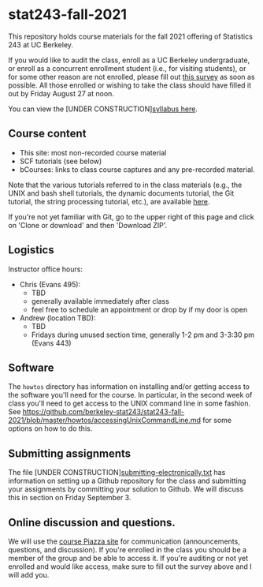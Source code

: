 # stat243-fall-2021
This repository holds course materials for the fall 2021 offering of Statistics 243 at UC Berkeley.

If you would like to audit the class, enroll as a UC Berkeley undergraduate, or enroll as a concurrent enrollment student (i.e., for visiting students), or for some other reason are not enrolled, please fill out [this survey](https://forms.gle/8mDrVJ6XufaTMCPm9) as soon as possible. All those enrolled or wishing to take the class should have filled it out by Friday August 27 at noon.

You can view the [UNDER CONSTRUCTION][syllabus here](https://github.com/berkeley-stat243/stat243-fall-2021/blob/master/syllabus/syllabus.pdf).

## Course content

 - This site: most non-recorded course material
 - SCF tutorials (see below)
 - bCourses: links to class course captures and any pre-recorded material.

Note that the various tutorials referred to in the class materials (e.g., the UNIX and bash shell tutorials, the dynamic documents tutorial, the Git tutorial, the string processing tutorial, etc.), are available [here](http://statistics.berkeley.edu/computing/training/tutorials).

If you're not yet familiar with Git, go to the upper right of this page and click on 'Clone or download' and then 'Download ZIP'.

## Logistics

Instructor office hours:

  - Chris (Evans 495):
     - TBD
     - generally available immediately after class
     - feel free to schedule an appointment or drop by if my door is open
   - Andrew (location TBD):
     - TBD
     - Fridays during unused section time, generally 1-2 pm and 3-3:30 pm (Evans 443)

## Software

The `howtos` directory has information on installing and/or getting access to the software you'll need for the course. In particular, in the second week of class you'll need to get access to the UNIX command line in some fashion. See https://github.com/berkeley-stat243/stat243-fall-2021/blob/master/howtos/accessingUnixCommandLine.md for some options on how to do this. 

## Submitting assignments

The file [UNDER CONSTRUCTION][submitting-electronically.txt](./howtos/submitting-electronically.txt) has information on setting up a Github repository for the class and submitting your assignments by committing your solution to Github. We will discuss this in section on Friday September 3.

## Online discussion and questions.

We will use the [course Piazza site](https://piazza.com/berkeley/fall2021/stat243/home) for communication (announcements, questions, and discussion). If you're enrolled in the class you should be a member of the group and be able to access it. If you're auditing or not yet enrolled and would like access, make sure to fill out the survey above and I will add you. 

